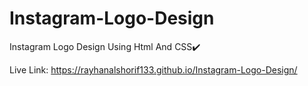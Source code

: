 # Instagram-Logo-Design
Instagram Logo Design Using Html And CSS✔️

Live Link: https://rayhanalshorif133.github.io/Instagram-Logo-Design/
